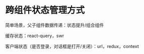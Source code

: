 # 跨组件状态管理方式

简单场景，父子组件数据传递：状态提升/组合组件

缓存状态：react-query，swr

客户端状态（是否登录，对话框是打开/关闭）：url，redux，context

